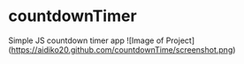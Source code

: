 # countdownTimer
Simple JS countdown timer app
![Image of Project]
(https://aidiko20.github.com/countdownTime/screenshot.png)
